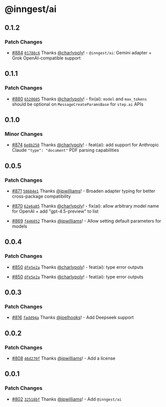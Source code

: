 # @inngest/ai

## 0.1.2

### Patch Changes

- [#884](https://github.com/inngest/inngest-js/pull/884) [`01788c6`](https://github.com/inngest/inngest-js/commit/01788c61c52dc139e33ec0e5277e417ea087e9e6) Thanks [@charlypoly](https://github.com/charlypoly)! - `@inngest/ai`: Gemini adapter + Grok OpenAI-compatible support

## 0.1.1

### Patch Changes

- [#880](https://github.com/inngest/inngest-js/pull/880) [`6520605`](https://github.com/inngest/inngest-js/commit/65206056f54b253bdee455756e29b9f808f59d64) Thanks [@charlypoly](https://github.com/charlypoly)! - fix(ai): `model` and `max_tokens` should be optional on `MessageCreateParamsBase` for `step.ai` APIs

## 0.1.0

### Minor Changes

- [#874](https://github.com/inngest/inngest-js/pull/874) [`6e8b258`](https://github.com/inngest/inngest-js/commit/6e8b258abe7eb48b8a46c6f15fdbc45f1441cbd3) Thanks [@charlypoly](https://github.com/charlypoly)! - feat(ai): add support for Anthropic Claude `"type": "document"` PDF parsing capabilities

## 0.0.5

### Patch Changes

- [#871](https://github.com/inngest/inngest-js/pull/871) [`58684e1`](https://github.com/inngest/inngest-js/commit/58684e19cd35271e5b5b8460443e363165155fe1) Thanks [@jpwilliams](https://github.com/jpwilliams)! - Broaden adapter typing for better cross-package compatibility

- [#870](https://github.com/inngest/inngest-js/pull/870) [`62e6a85`](https://github.com/inngest/inngest-js/commit/62e6a85d37e12e5772fcec1a26adaf77dbe4d837) Thanks [@charlypoly](https://github.com/charlypoly)! - fix(ai): allow arbitrary model name for OpenAI + add "gpt-4.5-preview" to list

- [#869](https://github.com/inngest/inngest-js/pull/869) [`f446052`](https://github.com/inngest/inngest-js/commit/f4460528585f7f67c066fd7b8b7bdd87562014a0) Thanks [@jpwilliams](https://github.com/jpwilliams)! - Allow setting default parameters for models

## 0.0.4

### Patch Changes

- [#850](https://github.com/inngest/inngest-js/pull/850) [`dfe5e2a`](https://github.com/inngest/inngest-js/commit/dfe5e2ad2938871bfd5db10bab082c4f513c2490) Thanks [@charlypoly](https://github.com/charlypoly)! - feat(ai): type error outputs

- [#850](https://github.com/inngest/inngest-js/pull/850) [`dfe5e2a`](https://github.com/inngest/inngest-js/commit/dfe5e2ad2938871bfd5db10bab082c4f513c2490) Thanks [@charlypoly](https://github.com/charlypoly)! - feat(ai): type error outputs

## 0.0.3

### Patch Changes

- [#816](https://github.com/inngest/inngest-js/pull/816) [`fadd94a`](https://github.com/inngest/inngest-js/commit/fadd94a998ae1e996941e88830d0f468fc649a85) Thanks [@joelhooks](https://github.com/joelhooks)! - Add Deepseek support

## 0.0.2

### Patch Changes

- [#808](https://github.com/inngest/inngest-js/pull/808) [`46d270f`](https://github.com/inngest/inngest-js/commit/46d270fc7f06e7443c954df6c293f4f18835b347) Thanks [@jpwilliams](https://github.com/jpwilliams)! - Add a license

## 0.0.1

### Patch Changes

- [#802](https://github.com/inngest/inngest-js/pull/802) [`32518bf`](https://github.com/inngest/inngest-js/commit/32518bf6558090379b367c1b8c1540c05755b657) Thanks [@jpwilliams](https://github.com/jpwilliams)! - Add `@inngest/ai`
